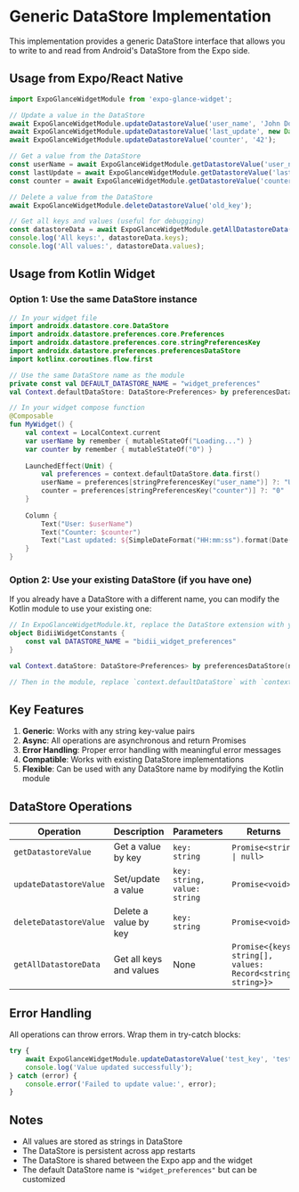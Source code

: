 # Generic DataStore Implementation

This implementation provides a generic DataStore interface that allows you to write to and read from Android's DataStore from the Expo side.

## Usage from Expo/React Native

```typescript
import ExpoGlanceWidgetModule from 'expo-glance-widget';

// Update a value in the DataStore
await ExpoGlanceWidgetModule.updateDatastoreValue('user_name', 'John Doe');
await ExpoGlanceWidgetModule.updateDatastoreValue('last_update', new Date().toISOString());
await ExpoGlanceWidgetModule.updateDatastoreValue('counter', '42');

// Get a value from the DataStore
const userName = await ExpoGlanceWidgetModule.getDatastoreValue('user_name');
const lastUpdate = await ExpoGlanceWidgetModule.getDatastoreValue('last_update');
const counter = await ExpoGlanceWidgetModule.getDatastoreValue('counter');

// Delete a value from the DataStore
await ExpoGlanceWidgetModule.deleteDatastoreValue('old_key');

// Get all keys and values (useful for debugging)
const datastoreData = await ExpoGlanceWidgetModule.getAllDatastoreData();
console.log('All keys:', datastoreData.keys);
console.log('All values:', datastoreData.values);
```

## Usage from Kotlin Widget

### Option 1: Use the same DataStore instance

```kotlin
// In your widget file
import androidx.datastore.core.DataStore
import androidx.datastore.preferences.core.Preferences
import androidx.datastore.preferences.core.stringPreferencesKey
import androidx.datastore.preferences.preferencesDataStore
import kotlinx.coroutines.flow.first

// Use the same DataStore name as the module
private const val DEFAULT_DATASTORE_NAME = "widget_preferences"
val Context.defaultDataStore: DataStore<Preferences> by preferencesDataStore(name = DEFAULT_DATASTORE_NAME)

// In your widget compose function
@Composable
fun MyWidget() {
    val context = LocalContext.current
    var userName by remember { mutableStateOf("Loading...") }
    var counter by remember { mutableStateOf("0") }
    
    LaunchedEffect(Unit) {
        val preferences = context.defaultDataStore.data.first()
        userName = preferences[stringPreferencesKey("user_name")] ?: "Unknown"
        counter = preferences[stringPreferencesKey("counter")] ?: "0"
    }
    
    Column {
        Text("User: $userName")
        Text("Counter: $counter")
        Text("Last updated: ${SimpleDateFormat("HH:mm:ss").format(Date())}")
    }
}
```

### Option 2: Use your existing DataStore (if you have one)

If you already have a DataStore with a different name, you can modify the Kotlin module to use your existing one:

```kotlin
// In ExpoGlanceWidgetModule.kt, replace the DataStore extension with your existing one
object BidiiWidgetConstants {
    const val DATASTORE_NAME = "bidii_widget_preferences"
}

val Context.dataStore: DataStore<Preferences> by preferencesDataStore(name = BidiiWidgetConstants.DATASTORE_NAME)

// Then in the module, replace `context.defaultDataStore` with `context.dataStore`
```

## Key Features

1. **Generic**: Works with any string key-value pairs
2. **Async**: All operations are asynchronous and return Promises
3. **Error Handling**: Proper error handling with meaningful error messages
4. **Compatible**: Works with existing DataStore implementations
5. **Flexible**: Can be used with any DataStore name by modifying the Kotlin module

## DataStore Operations

| Operation | Description | Parameters | Returns |
|-----------|-------------|------------|---------|
| `getDatastoreValue` | Get a value by key | `key: string` | `Promise<string \| null>` |
| `updateDatastoreValue` | Set/update a value | `key: string, value: string` | `Promise<void>` |
| `deleteDatastoreValue` | Delete a value by key | `key: string` | `Promise<void>` |
| `getAllDatastoreData` | Get all keys and values | None | `Promise<{keys: string[], values: Record<string, string>}>` |

## Error Handling

All operations can throw errors. Wrap them in try-catch blocks:

```typescript
try {
    await ExpoGlanceWidgetModule.updateDatastoreValue('test_key', 'test_value');
    console.log('Value updated successfully');
} catch (error) {
    console.error('Failed to update value:', error);
}
```

## Notes

- All values are stored as strings in DataStore
- The DataStore is persistent across app restarts
- The DataStore is shared between the Expo app and the widget
- The default DataStore name is `"widget_preferences"` but can be customized
